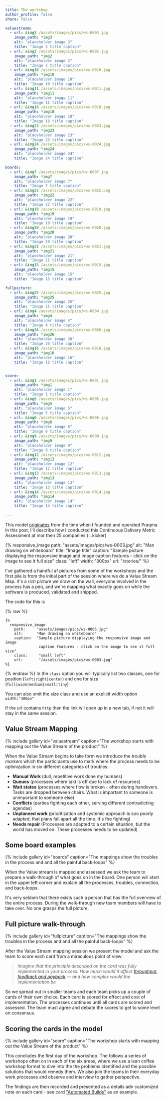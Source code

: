 ```yaml
---
title: The workshop
author_profile: false
share: false

valuestream:
  - url: &img3 /assets/images/pics/ws-0003.jpg
    image_path: *img3
    alt: "placeholder image 3"
    title: "Image 3 title caption"
  - url: &img2 /assets/images/pics/ws-0002.jpg
    image_path: *img2
    alt: "placeholder image 2"
    title: "Image 2 title caption"
  - url: &img10 /assets/images/pics/ws-0010.jpg
    image_path: *img10
    alt: "placeholder image 10"
    title: "Image 10 title caption"  
  - url: &img11 /assets/images/pics/ws-0011.jpg
    image_path: *img11
    alt: "placeholder image 11"
    title: "Image 11 title caption"  
  - url: &img18 /assets/images/pics/ws-0018.jpg
    image_path: *img18
    alt: "placeholder image 18"
    title: "Image 18 title caption"  
  - url: &img23 /assets/images/pics/ws-0023.jpg
    image_path: *img23
    alt: "placeholder image 23"
    title: "Image 23 title caption"  
  - url: &img24 /assets/images/pics/ws-0024.jpg
    image_path: *img24
    alt: "placeholder image 24"
    title: "Image 24 title caption"  

boards:
  - url: &img7 /assets/images/pics/ws-0007.jpg
    image_path: *img7
    alt: "placeholder image 7"
    title: "Image 7 title caption"       
  - url: &img22 /assets/images/pics/ws-0022.png
    image_path: *img22
    alt: "placeholder image 22"
    title: "Image 22 title caption"  
  - url: &img19 /assets/images/pics/ws-0019.jpg
    image_path: *img19
    alt: "placeholder image 19"
    title: "Image 19 title caption"  
  - url: &img20 /assets/images/pics/ws-0020.jpg
    image_path: *img20
    alt: "placeholder image 20"
    title: "Image 20 title caption"  
  - url: &img21 /assets/images/pics/ws-0021.jpg
    image_path: *img21
    alt: "placeholder image 21"
    title: "Image 21 title caption"  
  - url: &img15 /assets/images/pics/ws-0015.jpg
    image_path: *img15
    alt: "placeholder image 15"
    title: "Image 15 title caption"     

fullpicture:
  - url: &img25 /assets/images/pics/ws-0025.jpg
    image_path: *img25
    alt: "placeholder image 25"
    title: "Image 25 title caption"  
  - url: &img4 /assets/images/pics/ws-0004.jpg
    image_path: *img4
    alt: "placeholder image 4"
    title: "Image 4 title caption"       
  - url: &img26 /assets/images/pics/ws-0026.jpg
    image_path: *img26
    alt: "placeholder image 26"
    title: "Image 26 title caption"  
  - url: &img16 /assets/images/pics/ws-0016.jpg
    image_path: *img16
    alt: "placeholder image 16"
    title: "Image 16 title caption"  


score:
  - url: &img1 /assets/images/pics/ws-0001.jpg
    image_path: *img1
    alt: "placeholder image 1"
    title: "Image 1 title caption"
  - url: &img5 /assets/images/pics/ws-0005.jpg
    image_path: *img5
    alt: "placeholder image 5"
    title: "Image 5 title caption"       
  - url: &img6 /assets/images/pics/ws-0006.jpg
    image_path: *img6
    alt: "placeholder image 6"
    title: "Image 6 title caption"       
  - url: &img9 /assets/images/pics/ws-0009.jpg
    image_path: *img9
    alt: "placeholder image 9"
    title: "Image 9 title caption"  
  - url: &img12 /assets/images/pics/ws-0012.jpg
    image_path: *img12
    alt: "placeholder image 12"
    title: "Image 12 title caption"  
  - url: &img13 /assets/images/pics/ws-0013.jpg
    image_path: *img13
    alt: "placeholder image 13"
    title: "Image 13 title caption"  
  - url: &img14 /assets/images/pics/ws-0014.jpg
    image_path: *img14
    alt: "placeholder image 14"
    title: "Image 14 title caption"  
 
---
```


This model [originates](/about-model) from the time when I founded and operated Praqma. In this post, I'll describe how I conducted this Continuous Delivery Metric Assessment at mor then 25 companies
{: .kicker}


{% 
  responsive_image
    path: "assets/images/pics/ws-0003.jpg" 
    alt:                   "Man drawing on whiteboard" 
    title:                 "Image title"
    caption:               "Sample picture displaying the responsive image and image caption 
                             features - click on the image to see it full size"
    class:                  "left"
    width:                  "300px"
    url:                    "/stories/"
%}

I've gathered a handful af pictures from some of the workshops and the first pile is from the initial part of the session where we do a Value Stream Map. It's a _rich picture_ we draw on the wall, everyone involved in the process has a pen, and we're mapping what exactly goes on while the software is produced, validated and shipped. <br clear="both"/>

The code for this is 

{% raw %}
``` liquid
{% 
  responsive_image 
    path:     "assets/images/pics/ws-0003.jpg" 
    alt:      "Man drawing on whiteboard" 
    caption:  "Sample picture displaying the responsive image and image 
               caption features - click on the image to see it full size"
    class:     "small left" 
    url:       "/assets/images/pics/ws-0003.jpg" 
%}
```
{% endraw %}
In the `class` option you will typically list two classes, one for position (`left|right|center`) and one for size (`full|wide|medium|small|tiny`)

You can also omit the size class and use an explicit width option `width:"300px"`

If the url contains `http` then the link wil open up in a new tab, if not it will stay in the same session.


## Value Stream Mapping
{% include gallery id="valuestream" caption="The workshop starts with mapping out the Value Stream of the product" %}

When the Value Stream begins to take form we introduce the _trouble markers_ which the participants use to mark where the process needs to be optimization in six different categories of troubles:

- **Manual Work** (dull, repetitive work done my humans)
- **Queues** (processes where takt is off due to lack of resources)
- **Wait states** (processes where flow is broken - often during handovers. Tasks are dropped between chairs. What is important to someone is unimportant to someone else)
- **Conflicts** (parties fighting each other, serving different contradicting agendas)
- **Unplanned work** (prioritization and systemic approach is soo poorly adapted, that plans fall apart all the time. It's fire fighting)
- **Needs repair** (Processes are adapted to a certain situation, but the world has moved on. These processes needs to be updated)

## Some board examples
{% include gallery id="boards" caption="The mappings show the troubles in the process and and all the painful back-loops" %}

When the Value stream is mapped and assessed we ask the team to prepare a walk-through of what goes on in the board. One person will start in the upper left corner and explain all the processes, troubles, connection, and back-loops.

It's very seldom that there exists such a person that has the full overview of the entire process. During the walk-through new team members will have to take over. No one grasps the full picture.

## Full picture walk-through
{% include gallery id="fullpicture" caption="The mappings show the troubles in the process and and all the painful back-loops" %}

After the Value Stream mapping session we present the model and ask the team to score each card from a miraculous point of view:

>_Imagine that the principle described on the card was fully implemented in your process. How much would it affect [throughput, feedback and payback](/gauges/) — and how complex would the implementation be_

So we spread out in smaller teams and each team picks up a couple of cards of their own choice. Each card is scored for effect and cost of implementation. The processes continues until all cards are scored and assessed. The team must agree and debate the scores to get to some level on consensus.


## Scoring the cards in the model
{% include gallery id="score" caption="The workshop starts with mapping out the Value Stream of the product" %}


This concludes the first day of the workshop. The follows a series of workshops often on in each of the six areas, where we use a lean coffee workshop format to dive into the the problems identified and the possible solutions that would remedy them. We also join the teams in their everyday work processes and observe and interview to gather perspective.

The findings are then recorded and presented as a details adn customized note on each card - see card ["Automated Builds"](/automated-builds/) as an example.

